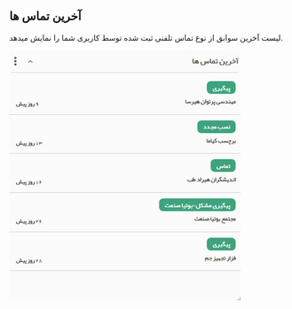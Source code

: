 ﻿## آخرین تماس ها 


لیست آخرین سوابق از نوع تماس تلفنی ثبت شده توسط کاربری شما را نمایش میدهد.

![](Recentcalls.jpg)

